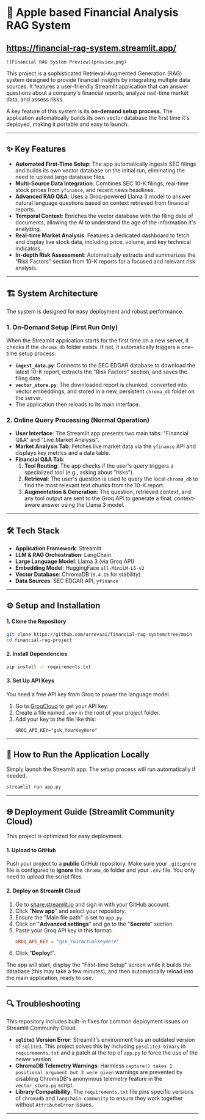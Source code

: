 # 🚀 Apple based Financial Analysis RAG System

## https://financial-rag-system.streamlit.app/
`![Financial RAG System Preview](preview.png)`

This project is a sophisticated Retrieval-Augmented Generation (RAG) system designed to provide financial insights by integrating multiple data sources. It features a user-friendly Streamlit application that can answer questions about a company's financial reports, analyze real-time market data, and assess risks.

A key feature of this system is its **on-demand setup process**. The application automatically builds its own vector database the first time it's deployed, making it portable and easy to launch.

---

## ✨ Key Features

* **Automated First-Time Setup**: The app automatically ingests SEC filings and builds its own vector database on the initial run, eliminating the need to upload large database files.
* **Multi-Source Data Integration**: Combines SEC 10-K filings, real-time stock prices from `yfinance`, and recent news headlines.
* **Advanced RAG Q&A**: Uses a Groq-powered Llama 3 model to answer natural language questions based on context retrieved from financial reports.
* **Temporal Context**: Enriches the vector database with the filing date of documents, allowing the AI to understand the age of the information it's analyzing.
* **Real-time Market Analysis**: Features a dedicated dashboard to fetch and display live stock data, including price, volume, and key technical indicators.
* **In-depth Risk Assessment**: Automatically extracts and summarizes the "Risk Factors" section from 10-K reports for a focused and relevant risk analysis.

---

## 🏗️ System Architecture

The system is designed for easy deployment and robust performance.

### 1. On-Demand Setup (First Run Only)

When the Streamlit application starts for the first time on a new server, it checks if the `chroma_db` folder exists. If not, it automatically triggers a one-time setup process:

* **`ingest_data.py`**: Connects to the SEC EDGAR database to download the latest 10-K report, extracts the "Risk Factors" section, and saves the filing date.
* **`vector_store.py`**: The downloaded report is chunked, converted into vector embeddings, and stored in a new, persistent `chroma_db` folder on the server.
* The application then reloads to its main interface.

### 2. Online Query Processing (Normal Operation)

* **User Interface**: The Streamlit app presents two main tabs: "Financial Q&A" and "Live Market Analysis".
* **Market Analysis Tab**: Fetches live market data via the `yfinance` API and displays key metrics and a data table.
* **Financial Q&A Tab**:
    1.  **Tool Routing**: The app checks if the user's query triggers a specialized tool (e.g., asking about "risks").
    2.  **Retrieval**: The user's question is used to query the local `chroma_db` to find the most relevant text chunks from the 10-K report.
    3.  **Augmentation & Generation**: The question, retrieved context, and any tool output are sent to the Groq API to generate a final, context-aware answer using the Llama 3 model.

---

## 🛠️ Tech Stack

* **Application Framework**: Streamlit
* **LLM & RAG Orchestration**: LangChain
* **Large Language Model**: Llama 3 (via Groq API)
* **Embedding Model**: HuggingFace `all-MiniLM-L6-v2`
* **Vector Database**: ChromaDB (`0.4.15` for stability)
* **Data Sources**: SEC EDGAR API, `yfinance`

---

## ⚙️ Setup and Installation

#### 1. Clone the Repository

```bash
git clone https://github.com/urrevaai/financial-rag-system/tree/main
cd financial-rag-project
```

#### 2. Install Dependencies

```bash
pip install -r requirements.txt
```

#### 3. Set Up API Keys

You need a free API key from Groq to power the language model.

1.  Go to [GroqCloud](https://console.groq.com/keys) to get your API key.
2.  Create a file named `.env` in the root of your project folder.
3.  Add your key to the file like this:
    ```
    GROQ_API_KEY="gsk_YourKeyHere"
    ```

---

## 🚀 How to Run the Application Locally

Simply launch the Streamlit app. The setup process will run automatically if needed.

```bash
streamlit run app.py
```

---

## 🌐 Deployment Guide (Streamlit Community Cloud)

This project is optimized for easy deployment.

#### 1. Upload to GitHub

Push your project to a **public** GitHub repository. Make sure your `.gitignore` file is configured to **ignore** the `chroma_db` folder and your `.env` file. You only need to upload the script files.

#### 2. Deploy on Streamlit Cloud

1.  Go to [share.streamlit.io](https://share.streamlit.io/) and sign in with your GitHub account.
2.  Click "**New app**" and select your repository.
3.  Ensure the "Main file path" is set to `app.py`.
4.  Click on "**Advanced settings**" and go to the "**Secrets**" section.
5.  Paste your Groq API key in this format:
    ```toml
    GROQ_API_KEY = "gsk_YourActualKeyHere"
    ```
6.  Click "**Deploy!**".

The app will start, display the "First-time Setup" screen while it builds the database (this may take a few minutes), and then automatically reload into the main application, ready to use.

---

## 🔍 Troubleshooting

This repository includes built-in fixes for common deployment issues on Streamlit Community Cloud.

* **`sqlite3` Version Error**: Streamlit's environment has an outdated version of `sqlite3`. This project solves this by including `pysqlite3-binary` in `requirements.txt` and a patch at the top of `app.py` to force the use of the newer version.
* **ChromaDB Telemetry Warnings**: Harmless `capture() takes 1 positional argument but 3 were given` warnings are prevented by disabling ChromaDB's anonymous telemetry feature in the `vector_store.py` script.
* **Library Compatibility**: The `requirements.txt` file pins specific versions of `chromadb` and `langchain-community` to ensure they work together without `AttributeError` issues.

---

